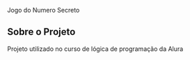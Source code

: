<hi>Jogo do Numero Secreto</h1>

<h2>Sobre o Projeto</h2>
<p>Projeto utilizado no curso de lógica de programação da Alura</p>

